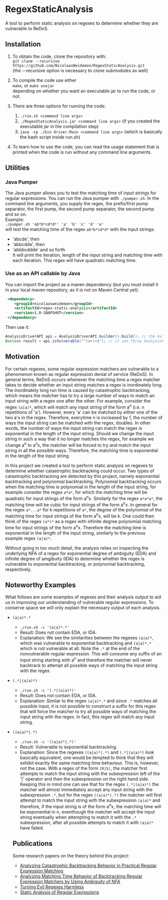 # RegexStaticAnalysis
A tool to perform static analysis on regexes to determine whether they are vulnerable to ReDoS.

## Installation
1. To obtain the code, clone the repository with:  
   `git clone --recursive https://github.com/NicolaasWeideman/RegexStaticAnalysis.git`  
   (the --recursive option is necessary to clone submodules as well)

2. To compile the code use either  
   `make`, or
   `make exejar`  
   depending on whether you want an executable jar to run the code, or not.  
3. There are three options for running the code:
   1. `./run.sh <command line args>`
   2. `./RegexStaticAnalysis.jar <command line args>` (if you created the executable jar in the compilation step)
   3. `java -cp ./bin driver.Main <command line args>` (which is basically the bash script inside run.sh)
4. To learn how to use the code, you can read the usage statement that is printed when the code is run without any command line arguments.

## Utilities
### Java Pumper
The Java pumper allows you to test the matching time of input strings for regular expressions.
You can run the Java pumper with `./pumper.sh`.
In the command line arguments, you supply the regex, the prefix/first pump separator, the first pump, the second pump separator, the second pump and so on.  
Example:  
`./pumper.sh 'ab*b*cd*d*' 'a' 'b' 'c' 'd' 'e'`  
will test the matching time of the regex `ab*b*cd*d*` with the input strings:  
* 'abcde', then
*  'abbcdde', then
*  'abbbcddde' and so forth  
It will print the iteration, length of the input string and matching time with each iteration.
This regex will have quadratic matching time.

### Use as an API callable by Java

You can import the project as a maven dependency (but you must install it in your local maven repository, as it is not on Maven Central yet):

```xml
 <dependency>
   	<groupId>nicolaasweideman</groupId>
    <artifactId>regex-static-analysis</artifactId>
    <version>1.0-SNAPSHOT</version>
 </dependency>
```

Then use it:

```java
AnalysisDriverAPI api = AnalysisDriverAPI.builder().build(); // the builder can be used to override default parameters too
Boolean result = api.isVulnerable("^(a+)+$"); // it can throw AnalysisException for any kind of errors (parsing problem, timeouts...)
```

## Motivation
For certain regexes, some regular expression matchers are vulnerable to a phenomenon known as regular expression denial of service (ReDoS).
In general terms, ReDoS occurs whenever the matching time a regex matcher takes to decide whether an input string matches a regex is inordinately long.
The inordinately long run time is caused by catastrophic backtracking, which means the matcher has to try a large number of ways to match an input string with a regex one after the other.
For example, consider the regex `(a|a)*`, which will match any input string of the form a<sup>n</sup> (i.e. n repetitions of 'a').
However, every 'a' can be matched by either one of the two a's in the regex. Therefore, everytime n is increased by 1, the number of ways the input string can be matched with the regex, doubles.
In other words, the number of ways the input string can match the regex is exponential in the length of the input string.
Should we change the input string in such a way that it no longer matches the regex, for example we change a<sup>n</sup> to a<sup>n</sup>x, the matcher will be forced to try and match the input string in all the possible ways.
Therefore, the matching time is exponential in the length of the input string.

In this project we created a tool to perform static analysis on regexes to determine whether catastrophic backtracking could occur.
Two types of catastrophic backtracking are detected by this project, namely exponential backtracking and polynomial backtracking.
Polynomial backtracking occurs when the matching time is polynomial in the length of the input string, for example consider the regex `a*a*`, for which the matching time will be quadratic for input strings of the form a<sup>n</sup>x.
Similarly for the regex `a*a*a*`, the matching time will be cubic for input strings of the form a<sup>n</sup>x.
In general for the regex `a*...a*` for k repetitions of `a*`, the degree of the polynomial of the matching time for input strings of the form a<sup>n</sup>x, will be k.
One could then think of the regex `(a*)*` as a regex with infinite degree polynomial matching time for input strings of the form a<sup>n</sup>x.
Therefore the matching time is exponential in the length of the input string, similarly to the previous example regex `(a|a)*`.

Without going in too much detail, the analysis relies on inspecting the underlying NFA of a regex for exponential degree of ambiguity (EDA) and infinite degree of amgibuity (IDA) to determine whether the regex is vulnerable to exponential backtracking, or polynomial backtracking, respectively.

## Noteworthy Examples
What follows are some examples of regexes and their analysis output to aid us in improving our understanding of vulnerable regular expressions. To conserve space we will only explain the necessary output of each analysis.
* `(a|a)*.*`
   * `./run.sh -c '(a|a)*.*'`
   * Result: Does not contain EDA, or IDA.
   * Explanation: We see the similarities between the regexes `(a|a)*`, which was vulnerable to exponential backtracking and `(a|a)*.*` which is not vulnerable at all. Note the `.*` at the end of the nonvulnerable regular expression. This will consume any suffix of an input string starting with a<sup>n</sup> and therefore the matcher will never backtrack to attempt all possible ways of matching the input string with the regex.
* `(.*|(a|a)*)`
   * `./run.sh -c '(.*|(a|a)*)'`
   * Result: Does not contain EDA, or IDA.
   * Explanation: Similar to the regex `(a|a)*.*` and since `.*` matches all possible input, it is not possible to construct a suffix for this regex that will force the matcher to try all possible ways of matching the input string with the regex. In fact, this regex will match any input string.
* `((a|a)*|.*)`
   * `./run.sh -c '((a|a)*|.*)'`
   * Result: Vulnerable to exponential backtracking.
   * Explanation: Since the regexes `((a|a)*|.*)` and `(.*|(a|a)*)` look basically equivalent, one would be tempted to think that they will exhibit exactly the same matching time behaviour. This is, however, not the case. With a regex of the form `(R|S)`, the matcher first attempts to match the input string with the subexpression left of the '|' operator and then the subexpression on the right hand side. Keeping this in mind one can see that for the regex `(.*|(a|a)*)` the matcher will almost immediately accept any input string with the subexpression `.*`, but for the regex `((a|a)*|.*)` the matcher will first attempt to match the input string with the subexpression `(a|a)*` and therefore, if the input string is of the form a<sup>n</sup>x, the matching time will be exponential in n, eventhough the matcher will accept the input string eventually when attempting to match it with the `.*` subexpression, after all possible attempts to match it with `(a|a)*` have failed.
   
   ## Publications
   Some research papers on the theory behind this project: 
   * [Analyzing Catastrophic Backtracking Behavior in Practical Regular Expression Matching](https://arxiv.org/abs/1405.5599)
   * [Analyzing Matching Time Behavior of Backtracking Regular Expression Matchers by Using Ambiguity of NFA](https://link.springer.com/chapter/10.1007/978-3-319-40946-7_27)
   * [Turning Evil Regexes Harmless](https://dl.acm.org/citation.cfm?id=3129440)
   * [Static Analysis of Regular Expressions](http://hdl.handle.net/10019.1/102879)
